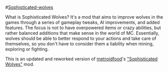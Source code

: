 #[Sophisticated-wolves](http://www.minecraftforum.net/forums/mapping-and-modding/minecraft-mods/1288717)

What is Sophisticated Wolves? It's a mod that aims to improve wolves in the games through a series of gameplay tweaks, AI improvements, and added features. The focus is not to have overpowered items or crazy abilities, but rather balanced additions that make sense in the world of MC. Essentially, wolves should be able to better respond to your actions and take care of themselves, so you don't have to consider them a liability when mining, exploring or fighting.

This is an updated and reworked version of [metroidfood](http://www.minecraftforum.net/members/metroidfood)'s ["Sophisticated Wolves"](http://www.minecraftforum.net/forums/mapping-and-modding/minecraft-mods/1276521) mod.

